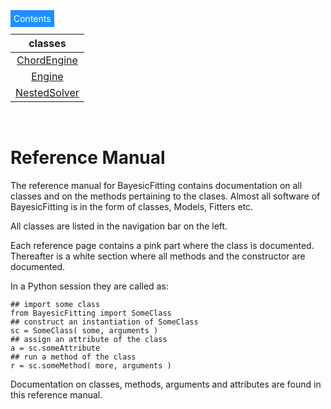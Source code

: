 ---
---

<div class="dropdown2">
  <span style="background-color: DodgerBlue; color: White; border:5px
solid DodgerBlue">Contents</span>  
  <div class="dropdown-content">

| classes |
|:-:|
| [ChordEngine](./classdocs/ChordEngine.md) |
| [Engine](./classdocs/Engine.md) |
| [NestedSolver](./classdocs/NestedSolver.md) |

</div>
</div>

[exlink]: https://github.com/dokester/BayesicFitting/tree/master/BayesicFitting/examples

&nbsp;

# Reference Manual

The reference manual for BayesicFitting contains documentation on all classes 
and on the methods pertaining to the clases. Almost all software of BayesicFitting 
is in the form of classes, Models, Fitters etc. 

All classes are listed in the navigation bar on the left. 

Each reference page contains a pink part where the class is documented. Thereafter is a 
white section where all methods and the constructor are documented.

In a Python session they are called as:

    ## import some class
    from BayesicFitting import SomeClass
    ## construct an instantiation of SomeClass
    sc = SomeClass( some, arguments )
    ## assign an attribute of the class
    a = sc.someAttribute
    ## run a method of the class
    r = sc.someMethod( more, arguments )


Documentation on classes, methods, arguments and attributes are found in this 
reference manual. 


